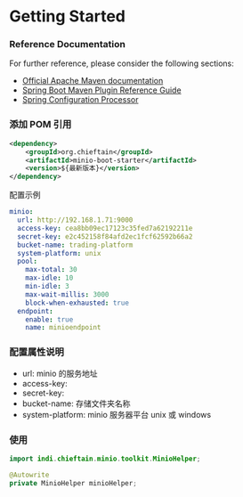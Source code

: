 # Getting Started

### Reference Documentation
For further reference, please consider the following sections:

* [Official Apache Maven documentation](https://maven.apache.org/guides/index.html)
* [Spring Boot Maven Plugin Reference Guide](https://docs.spring.io/spring-boot/docs/2.2.0.RELEASE/maven-plugin/)
* [Spring Configuration Processor](https://docs.spring.io/spring-boot/docs/2.2.0.RELEASE/reference/htmlsingle/#configuration-metadata-annotation-processor)

### 添加 POM 引用
```xml
<dependency>
    <groupId>org.chieftain</groupId>
    <artifactId>minio-boot-starter</artifactId>
    <version>${最新版本}</version>
</dependency>
```

配置示例
```yaml
minio:
  url: http://192.168.1.71:9000
  access-key: cea8bb09ec17123c35fed7a62192211e
  secret-key: e2c452158f84afd2ec1fcf62592b66a2
  bucket-name: trading-platform
  system-platform: unix
  pool:
    max-total: 30
    max-idle: 10
    min-idle: 3
    max-wait-millis: 3000
    block-when-exhausted: true
  endpoint:
    enable: true
    name: minioendpoint
```

### 配置属性说明
- url: minio 的服务地址
- access-key: 
- secret-key: 
- bucket-name: 存储文件夹名称
- system-platform: minio 服务器平台 unix 或 windows

### 使用
```java
import indi.chieftain.minio.toolkit.MinioHelper;

@Autowrite
private MinioHelper minioHelper;
```